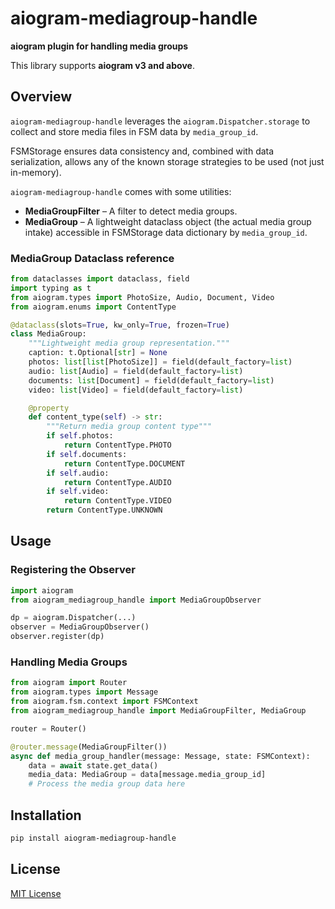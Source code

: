 # aiogram-mediagroup-handle

**aiogram plugin for handling media groups**

This library supports **aiogram v3 and above**.

## Overview

`aiogram-mediagroup-handle` leverages the `aiogram.Dispatcher.storage` to collect and store 
media files in FSM data by `media_group_id`.

FSMStorage ensures data consistency and, combined with data serialization, allows any of 
the known storage strategies to be used (not just in-memory).

`aiogram-mediagroup-handle` comes with some utilities:
- **MediaGroupFilter** – A filter to detect media groups.
- **MediaGroup** – A lightweight dataclass object (the actual media group intake) accessible in 
FSMStorage data dictionary by `media_group_id`.

### MediaGroup Dataclass reference
```python
from dataclasses import dataclass, field
import typing as t
from aiogram.types import PhotoSize, Audio, Document, Video
from aiogram.enums import ContentType

@dataclass(slots=True, kw_only=True, frozen=True)
class MediaGroup:
    """Lightweight media group representation."""
    caption: t.Optional[str] = None
    photos: list[list[PhotoSize]] = field(default_factory=list)
    audio: list[Audio] = field(default_factory=list)
    documents: list[Document] = field(default_factory=list)
    video: list[Video] = field(default_factory=list)

    @property
    def content_type(self) -> str:
        """Return media group content type"""
        if self.photos:
            return ContentType.PHOTO
        if self.documents:
            return ContentType.DOCUMENT
        if self.audio:
            return ContentType.AUDIO
        if self.video:
            return ContentType.VIDEO
        return ContentType.UNKNOWN
```

## Usage

### Registering the Observer
```python
import aiogram
from aiogram_mediagroup_handle import MediaGroupObserver

dp = aiogram.Dispatcher(...)
observer = MediaGroupObserver()
observer.register(dp)
```

### Handling Media Groups
```python
from aiogram import Router
from aiogram.types import Message
from aiogram.fsm.context import FSMContext
from aiogram_mediagroup_handle import MediaGroupFilter, MediaGroup

router = Router()

@router.message(MediaGroupFilter())
async def media_group_handler(message: Message, state: FSMContext):
    data = await state.get_data()
    media_data: MediaGroup = data[message.media_group_id]
    # Process the media group data here
```

## Installation
```sh
pip install aiogram-mediagroup-handle
```

## License
[MIT License](LICENSE)

